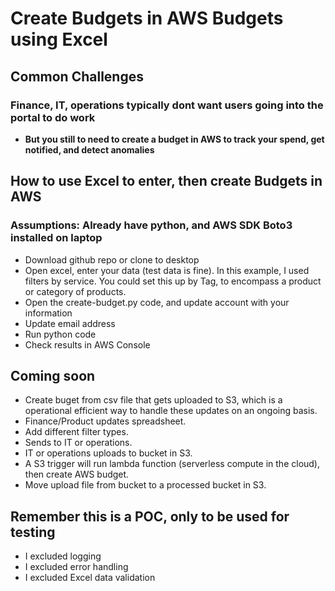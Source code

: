 # Create Budgets in AWS Budgets using Excel #

## Common Challenges ##

### Finance, IT, operations typically dont want users going into the portal to do work ###

* **But you still to need to create a budget in AWS to track your spend, get notified, and detect anomalies**

## How to use Excel to enter, then create Budgets in AWS ##

### Assumptions: Already have python, and AWS SDK Boto3 installed on laptop ###
* Download github repo or clone to desktop
* Open excel, enter your data (test data is fine). In this example, I used filters by service. You could set this up by Tag, to encompass a product or category of products.
* Open the create-budget.py code, and update account with your information
* Update email address
* Run python code
* Check results in AWS Console

## Coming soon ##
* Create buget from csv file that gets uploaded to S3, which is a operational efficient way to handle these updates on an ongoing basis.
*   Finance/Product updates spreadsheet.
*   Add different filter types.
*   Sends to IT or operations.
*   IT or operations uploads to bucket in S3.
*   A S3 trigger will run lambda function (serverless compute in the cloud), then create AWS budget.
*   Move upload file from bucket to a processed bucket in S3.

## Remember this is a POC, only to be used for testing ##
* I excluded logging
* I excluded error handling
* I excluded Excel data validation
